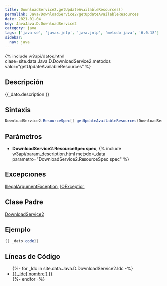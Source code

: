 ```yaml
---
title: DownloadService2.getUpdateAvailableResources()
permalink: Java/DownloadService2/getUpdateAvailableResources
date: 2021-01-04
key: JavaJava.D.DownloadService2
category: java
tags: ['java se', 'javax.jnlp', 'java.jnlp', 'metodo java', '6.0.18']
sidebar: 
  nav: java
---
```


{% include w3api/datos.html clase=site.data.Java.D.DownloadService2.metodos valor="getUpdateAvailableResources" %}

## Descripción
{{_dato.description }}

## Sintaxis
~~~java
DownloadService2.ResourceSpec[] getUpdateAvailableResources(DownloadService2.ResourceSpec spec) throws IOException
~~~

## Parámetros
* **DownloadService2.ResourceSpec spec**,  {% include w3api/param_description.html metodo=_data parametro="DownloadService2.ResourceSpec spec" %}

## Excepciones
[IllegalArgumentException](/Java/IllegalArgumentException/), [IOException](/Java/IOException/)

## Clase Padre
[DownloadService2](/Java/DownloadService2/)

## Ejemplo
~~~java
{{ _dato.code}}
~~~

## Líneas de Código
<ul>
{%- for _ldc in site.data.Java.D.DownloadService2.ldc -%}
   <li>
       <a href="{{_ldc['url'] }}">{{ _ldc['nombre'] }}</a>
   </li>
{%- endfor -%}
</ul>
